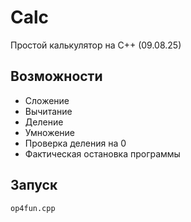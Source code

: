 # Calc

Простой калькулятор на C++ (09.08.25)

## Возможности
- Сложение
- Вычитание
- Деление
- Умножение
- Проверка деления на 0
- Фактическая остановка программы

## Запуск
```bash
op4fun.cpp